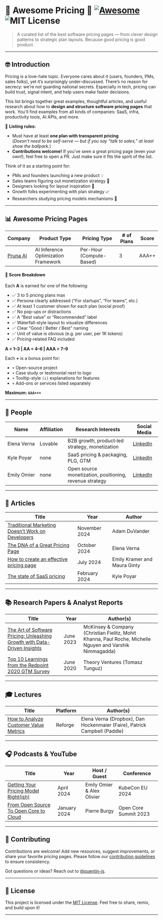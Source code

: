 # 🌟 Awesome Pricing 🌟 [![Awesome](https://awesome.re/badge.svg)](https://awesome.re) ![MIT License](https://img.shields.io/badge/license-MIT-blue.svg)

> A curated list of the best software pricing pages — from clever design patterns to strategic plan layouts. Because good pricing is good product.

---


## 🤓 Introduction

Pricing is a love-hate topic. Everyone cares about it (users, founders, PMs, sales folks), yet it’s surprisingly under-discussed. There’s no reason for secrecy: we’re not guarding national secrets. Especially in tech, pricing can build trust, signal intent, and help users make faster decisions.

This list brings together great examples, thoughtful articles, and useful research about how to **design and structure software pricing pages** that work. You'll find examples from all kinds of companies: SaaS, infra, productivity tools, AI APIs, and more. 

📌 **Listing rules:**
- Must have at least **one plan with transparent pricing**  
  (*Doesn’t need to be self-serve — but if you say “talk to sales,” at least show the ballpark.*)
- **Contributions welcome!** If you’ve seen a great pricing page (even your own!), feel free to open a PR. Just make sure it fits the spirit of the list.

Think of it as a starting point for:
- PMs and founders launching a new product 💡
- Sales teams figuring out monetization strategy 🧭  
- Designers looking for layout inspiration 🎨
- Growth folks experimenting with plan strategy 📈
- Researchers studying pricing models mechanisms 🧠

---

## 📊 Awesome Pricing Pages

| Company | Product Type | Pricing Type | # of Plans | Score |
|---------|--------------|--------------|------------|--------|
| [Pruna AI](https://pruna.ai) | AI Inference Optimization Framework | Per-Hour (Compute-Based) | 3 | AAA++ |


#### 🧮 Score Breakdown

Each **A** is earned for one of the following:

- ✅ 3 to 5 pricing plans max  
- ✅ Persona clearly addressed (“For startups”, “For teams”, etc.)  
- ✅ At least 1 customer shown for each plan (social proof)  
- ✅ No pop-ups or distractions  
- ✅ A “Best value” or “Recommended” label  
- ✅ Waterfall-style layout to visualize differences  
- ✅ Clear “Good / Better / Best” naming  
- ✅ Unit of value is obvious (e.g. per user, per 1K tokens)  
- ✅ Pricing-related FAQ included  

**A = 1–3 | AA = 4–6 | AAA = 7–9**

Each **+** is a bonus point for:

- `+` Open-source project  
- `+` Case study or testimonial next to logo  
- `+` Tooltip-style `(i)` explanations for features  
- `+` Add-ons or services listed separately  

**Maximum: `AAA+++`**

---

## 🧠 People

| Name           | Affiliation                                                      | Research Interests                     | Social Media                     |
|----------------|------------------------------------------------------------------|----------------------------------------|---------------------------------------------|
| Elena Verna    | Lovable | B2B growth, product‑led strategy, monetization | [LinkedIn](https://www.linkedin.com/in/elenaverna) |
| Kyle Poyar     | none       | SaaS pricing & packaging, PLG, GTM     | [LinkedIn](https://www.linkedin.com/in/kyle‑poyar) |
| Emily Omier    | none | Open source monetization, positioning, revenue strategy | [LinkedIn](https://www.linkedin.com/in/emilyomier) |

---

## 📰 Articles

| Title | Year | Author |
|-------|------|--------|
| [Traditional Marketing Doesn’t Work on Developers](https://everydeveloper.com/traditional-marketing-unresponsive/) | November 2024 | Adam DuVander | 
| [The DNA of a Great Pricing Page](https://www.elenaverna.com/p/the-dna-of-a-great-pricing-page) | October 2024 | Elena Verna |
| [How to create an effective pricing page](https://newsletter.mkt1.co/p/pricing-page-examples) | July 2024 | Emily Kramer and Maura Ginty |
| [The state of SaaS pricing](https://www.growthunhinged.com/p/the-state-of-usage-based-pricing) | February 2024 | Kyle Poyar |


---

## 📚 Research Papers & Analyst Reports

| Title | Year | Author(s) |
|-------|------|--------|
| [The Art of Software Pricing: Unleashing Growth with Data-Driven Insights](https://www.mckinsey.com/industries/technology-media-and-telecommunications/our-insights/the-art-of-software-pricing-unleashing-growth-with-data-driven-insights) | June 2023 | McKinsey & Company (Christian Fielitz, Mohit Khanna, Paul Roche, Michelle Nguyen and Varshik Nimmagadda) |
| [Top 10 Learnings from the Redpoint 2020 GTM Survey](https://tomtunguz.com/redpoint-2020-gtm-survey/) | June 2020 | Theory Ventures (Tomasz Tunguz) |

---

## 🎓 Lectures

| Title | Platform | Author(s) |
|-------|------|--------|
| [How to Analyze Customer Value Metrics](https://www.reforge.com/guides/analyze-customer-value-metrics) | Reforge | Elena Verna (Dropbox), Dan Hockenmaier (Faire), Patrick Campbell (Paddle) |

---

## 🎧 Podcasts & YouTube

| Title | Year | Host / Guest | Conference |
|-------|------|---------------|------|
| [Getting Your Pricing Model Right(ish)](https://www.emilyomier.com/podcast/getting-your-pricing-model-right-ish-with-alex-olivier) | April 2024 | Emily Omier & Alex Olivier | KubeCon EU 2024 |
| [From Open Source To Open Core to Cloud](https://www.youtube.com/watch?v=AfVzyKl_-kw) | January 2024 | Pierre Burgy | Open Core Summit 2023 |


---

## 🤝 Contributing

Contributions are welcome! Add new resources, suggest improvements, or share your favorite pricing pages. Please follow our [contribution guidelines](CONTRIBUTING.md) to ensure consistency.

Got questions or ideas? Reach out to [@quentin-js](https://github.com/quentin-js).

---

## 📄 License

This project is licensed under the [MIT License](LICENSE). Feel free to share, remix, and build upon it!

---

